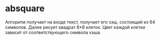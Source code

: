 # absquare
Алгоритм получает на входе текст, получает его хэш, состоящий из 64 символов. 
Далее рисует квадрат 8*8 клеток. Цвет каждой клетки зависит от соответствующего символа хэша. 
